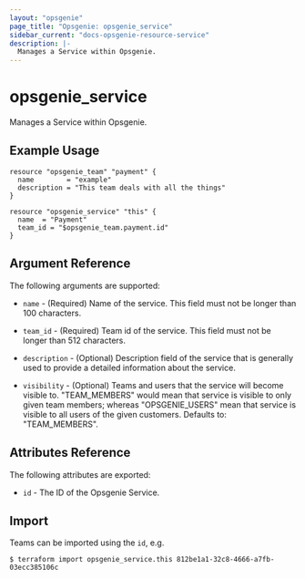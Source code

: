```yaml
---
layout: "opsgenie"
page_title: "Opsgenie: opsgenie_service"
sidebar_current: "docs-opsgenie-resource-service"
description: |-
  Manages a Service within Opsgenie.
---
```


# opsgenie\_service

Manages a Service within Opsgenie.

## Example Usage

```hcl
resource "opsgenie_team" "payment" {
  name        = "example"
  description = "This team deals with all the things"
}

resource "opsgenie_service" "this" {
  name  = "Payment"
  team_id = "$opsgenie_team.payment.id"
}
```

## Argument Reference

The following arguments are supported:

* `name` - (Required) Name of the service. This field must not be longer than 100 characters.

* `team_id` - (Required)  Team id of the service. This field must not be longer than 512 characters.

* `description` - (Optional) Description field of the service that is generally used to provide a detailed information about the service.

* `visibility` - (Optional) Teams and users that the service will become visible to. "TEAM\_MEMBERS" would mean that service is visible to only given team members; whereas "OPSGENIE\_USERS" mean that service is visible to all users of the given customers. Defaults to: "TEAM\_MEMBERS".

## Attributes Reference

The following attributes are exported:

* `id` - The ID of the Opsgenie Service.

## Import

Teams can be imported using the `id`, e.g.

`$ terraform import opsgenie_service.this 812be1a1-32c8-4666-a7fb-03ecc385106c`

